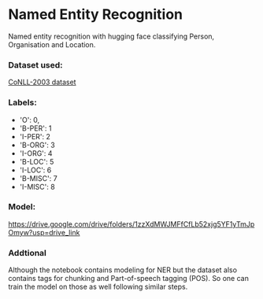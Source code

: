 
# Named Entity Recognition

Named entity recognition with hugging face classifying Person, Organisation and Location.

### Dataset used: 
[CoNLL-2003 dataset](https://huggingface.co/datasets/conll2003)


### Labels:
* 'O': 0, 
* 'B-PER': 1
* 'I-PER': 2 
* 'B-ORG': 3 
* 'I-ORG': 4 
* 'B-LOC': 5 
* 'I-LOC': 6 
* 'B-MISC': 7 
* 'I-MISC': 8

### Model:
https://drive.google.com/drive/folders/1zzXdMWJMFfCfLb52xjg5YF1yTmJpOmyw?usp=drive_link

### Addtional
Although the notebook contains modeling for NER but the dataset also contains tags for chunking and Part-of-speech tagging (POS). So one can train the model on those as well following similar steps.
